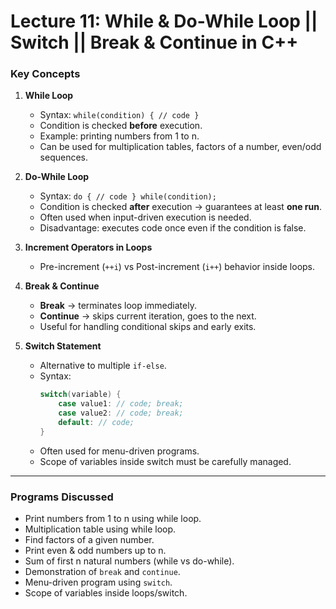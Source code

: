 # Lecture 11: While & Do-While Loop || Switch || Break & Continue in C++

### Key Concepts

1. **While Loop**
   - Syntax: `while(condition) { // code }`
   - Condition is checked **before** execution.
   - Example: printing numbers from 1 to n.
   - Can be used for multiplication tables, factors of a number, even/odd sequences.

2. **Do-While Loop**
   - Syntax: `do { // code } while(condition);`
   - Condition is checked **after** execution → guarantees at least **one run**.
   - Often used when input-driven execution is needed.
   - Disadvantage: executes code once even if the condition is false.

3. **Increment Operators in Loops**
   - Pre-increment (`++i`) vs Post-increment (`i++`) behavior inside loops.

4. **Break & Continue**
   - **Break** → terminates loop immediately.  
   - **Continue** → skips current iteration, goes to the next.  
   - Useful for handling conditional skips and early exits.

5. **Switch Statement**
   - Alternative to multiple `if-else`.  
   - Syntax:
     ```cpp
     switch(variable) {
         case value1: // code; break;
         case value2: // code; break;
         default: // code;
     }
     ```
   - Often used for menu-driven programs.
   - Scope of variables inside switch must be carefully managed.

---

### Programs Discussed
- Print numbers from 1 to n using while loop.
- Multiplication table using while loop.
- Find factors of a given number.
- Print even & odd numbers up to n.
- Sum of first n natural numbers (while vs do-while).
- Demonstration of `break` and `continue`.
- Menu-driven program using `switch`.
- Scope of variables inside loops/switch.


